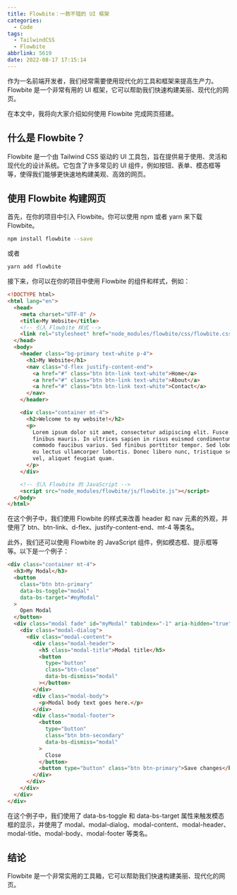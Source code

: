 ```yaml
---
title: Flowbite：一款不错的 UI 框架
categories:
  - Code
tags:
  - TailwindCSS
  - Flowbite
abbrlink: 5619
date: 2022-08-17 17:15:14
---
```


作为一名前端开发者，我们经常需要使用现代化的工具和框架来提高生产力。Flowbite 是一个非常有用的 UI 框架，它可以帮助我们快速构建美丽、现代化的网页。

在本文中，我将向大家介绍如何使用 Flowbite 完成网页搭建。

## 什么是 Flowbite？

Flowbite 是一个由 Tailwind CSS 驱动的 UI 工具包，旨在提供易于使用、灵活和现代化的设计系统。它包含了许多常见的 UI 组件，例如按钮、表单、模态框等等，使得我们能够更快速地构建美观、高效的网页。

## 使用 Flowbite 构建网页

首先，在你的项目中引入 Flowbite。你可以使用 npm 或者 yarn 来下载 Flowbite。

```bash
npm install flowbite --save
```

或者

```bash
yarn add flowbite
```

接下来，你可以在你的项目中使用 Flowbite 的组件和样式，例如：

```html
<!DOCTYPE html>
<html lang="en">
  <head>
    <meta charset="UTF-8" />
    <title>My Website</title>
    <!-- 引入 Flowbite 样式 -->
    <link rel="stylesheet" href="node_modules/flowbite/css/flowbite.css" />
  </head>
  <body>
    <header class="bg-primary text-white p-4">
      <h1>My Website</h1>
      <nav class="d-flex justify-content-end">
        <a href="#" class="btn btn-link text-white">Home</a>
        <a href="#" class="btn btn-link text-white">About</a>
        <a href="#" class="btn btn-link text-white">Contact</a>
      </nav>
    </header>

    <div class="container mt-4">
      <h2>Welcome to my website!</h2>
      <p>
        Lorem ipsum dolor sit amet, consectetur adipiscing elit. Fusce eget
        finibus mauris. In ultrices sapien in risus euismod condimentum. Etiam
        commodo faucibus varius. Sed finibus porttitor tempor. Sed lobortis erat
        eu lectus ullamcorper lobortis. Donec libero nunc, tristique sed justo
        vel, aliquet feugiat quam.
      </p>
    </div>

    <!-- 引入 Flowbite 的 JavaScript -->
    <script src="node_modules/flowbite/js/flowbite.js"></script>
  </body>
</html>
```

在这个例子中，我们使用 Flowbite 的样式来改善 header 和 nav 元素的外观，并使用了 btn、btn-link、d-flex、justify-content-end、mt-4 等类名。

此外，我们还可以使用 Flowbite 的 JavaScript 组件，例如模态框、提示框等等。以下是一个例子：

```html
<div class="container mt-4">
  <h3>My Modal</h3>
  <button
    class="btn btn-primary"
    data-bs-toggle="modal"
    data-bs-target="#myModal"
  >
    Open Modal
  </button>
  <div class="modal fade" id="myModal" tabindex="-1" aria-hidden="true">
    <div class="modal-dialog">
      <div class="modal-content">
        <div class="modal-header">
          <h5 class="modal-title">Modal title</h5>
          <button
            type="button"
            class="btn-close"
            data-bs-dismiss="modal"
          ></button>
        </div>
        <div class="modal-body">
          <p>Modal body text goes here.</p>
        </div>
        <div class="modal-footer">
          <button
            type="button"
            class="btn btn-secondary"
            data-bs-dismiss="modal"
          >
            Close
          </button>
          <button type="button" class="btn btn-primary">Save changes</button>
        </div>
      </div>
    </div>
  </div>
</div>
```

在这个例子中，我们使用了 data-bs-toggle 和 data-bs-target 属性来触发模态框的显示，并使用了 modal、modal-dialog、modal-content、modal-header、modal-title、modal-body、modal-footer 等类名。

## 结论

Flowbite 是一个非常实用的工具箱，它可以帮助我们快速构建美丽、现代化的网页。
